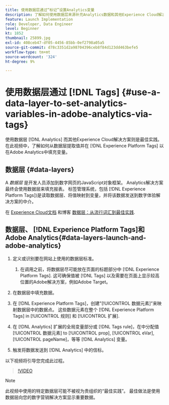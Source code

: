 ```yaml
---
title: 使用数据层通过“标记”设置Analytics变量
description: 了解如何使用数据层来源补充Analytics数据和其他Experience Cloud解决方案。
feature: Launch Implementation
role: Developer, Data Engineer
level: Beginner
kt: 1852
thumbnail: 25899.jpg
exl-id: 408ceb47-df05-4456-85bb-0ef2798a05a5
source-git-commit: d78c3351d2a98704396ceb8f84d123dd463befe5
workflow-type: tm+mt
source-wordcount: '324'
ht-degree: 9%

---
```


# 使用数据层通过 [!DNL Tags] {#use-a-data-layer-to-set-analytics-variables-in-adobe-analytics-via-tags}

使用数据层 [!DNL Analytics] 而其他Experience Cloud解决方案则是最佳实践。 在此视频中，了解如何从数据层提取值并在 [!DNL Experience Platform Tags] 以在Adobe Analytics中填充变量。

## 数据层 {#data-layers}

A _数据层_ 是开发人员添加到数字网页的JavaScript对象框架。 Analytics解决方案最终会使用数据层来填充报表。 标签管理系统，包括 [!DNL Experience Platform Tags])是读取数据层、将值映射到变量，并将该数据发送到数字体验解决方案的中介。

在 [Experience Cloud文档](https://experienceleague.adobe.com/docs/analytics/implementation/prepare/data-layer.html?lang=zh-Hans) 和博客 [数据层：从流行词汇到最佳实践](https://blog.adobe.com/en/2014/03/13/data-layers-buzzword-best-practice).

## 数据层、 [!DNL Experience Platform Tags]和Adobe Analytics{#data-layers-launch-and-adobe-analytics}

1. 定义或识别要在网站上使用的数据层标准。

   1. 在调用之前，将数据层尽可能放在页面的标题部分中 [!DNL Experience Platform Tags]. 这可确保值被 [!DNL Tags] 以及需要在页面上显示较高位置的Adobe解决方案，例如Adobe Target。

1. 在数据层中填充数据。
1. 在 [!DNL Experience Platform Tags]，创建&quot;[!UICONTROL 数据元素]”来映射数据层中的数据点。 这些数据元素在整个 [!DNL Experience Platform Tags] in [!UICONTROL 规则] 和 [!UICONTROL 扩展].
1. 在 [!DNL Analytics] 扩展的全局变量部分或 [!DNL Tags rule]，在中分配值 [!UICONTROL 数据元素] to [!UICONTROL prop], [!UICONTROL eVar], [!UICONTROL pageName]，等等 [!DNL Analytics] 变量。
1. 触发将数据发送到 [!DNL Analytics] 中的信标。

以下视频将引导您完成此过程。

>[!VIDEO](https://video.tv.adobe.com/v/25899/?quality=12)

>[!NOTE]
>
>此视频中使用的特定数据层可能不被视为贵组织的“最佳实践”。 最佳做法是使用数据层向您的数字营销解决方案显示重要数据。